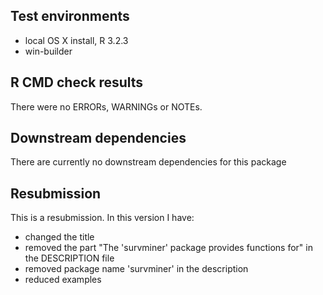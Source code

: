 ## Test environments
* local OS X install, R 3.2.3
* win-builder 

## R CMD check results
There were no ERRORs, WARNINGs or NOTEs. 

## Downstream dependencies
There are currently no downstream dependencies for this package

## Resubmission
This is a resubmission. In this version I have:

* changed the title 
* removed the part  "The 'survminer' package provides functions for"  in the DESCRIPTION file
* removed package name 'survminer' in the description
* reduced examples

